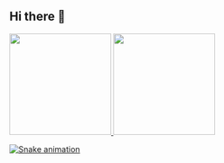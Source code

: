 ## Hi there 👋

<!--
**Hideki515/Hideki515** is a ✨ _special_ ✨ repository because its `README.md` (this file) appears on your GitHub profile.

Here are some ideas to get you started:

- 🔭 I’m currently working on ...
- 🌱 I’m currently learning ...
- 👯 I’m looking to collaborate on ...
- 🤔 I’m looking for help with ...
- 💬 Ask me about ...
- 📫 How to reach me: ...
- 😄 Pronouns: ...
- ⚡ Fun fact: ...
-->

<!-- Códigos para os status -->
<div>
<a href="https://github.com/Hideki515">
<img loading="lazy" height="180em" src="https://github-readme-stats.vercel.app/api/top-langs/?username=Hideki515&layout=compact&langs_count=7&theme=midnight-purple"/>
<img loading="lazy" height="180em" src="https://github-readme-stats.vercel.app/api?username=Hideki515&show_icons=true&theme=midnight-purple&include_all_commits=true&count_private=true"/>
</div>

<!-- Códigos para os snake -->
![Snake animation](https://github.com/Hideki515/Hideki515/blob/output/github-contribution-grid-snake.svg)
